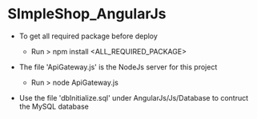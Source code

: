 # SImpleShop_AngularJs

* To get all required package before deploy 
  - Run > npm install <ALL_REQUIRED_PACKAGE> 

* The file 'ApiGateway.js' is the NodeJs server for this project 
  - Run > node ApiGateway.js 

* Use the file 'dbInitialize.sql' under AngularJs/Js/Database to contruct the MySQL database
